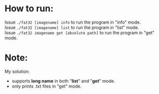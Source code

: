 ﻿# How to run:
Issue `./fat32 [imagename] info` to run the program in "info" mode. 
<br>
Issue `./fat32 [imagename] list` to run the program in "list" mode. 
<br>
Issue `./fat32 imagename get [absolute path]` to run the program in "get" mode.

# Note:
My solution:
* supports **long name** in both "**list**" and "**get**" mode.
* only prints .txt files in "get" mode. 